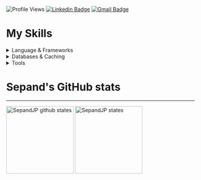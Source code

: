 ![Profile Views](https://komarev.com/ghpvc/?username=SepandJP)
[![Linkedin Badge](https://img.shields.io/badge/-SepandJP-0072b1?style=flat&logo=Linkedin&logoColor=white&link=https://www.linkedin.com/in/SepandJP/)](https://www.linkedin.com/in/SepandJP/)
[![Gmail Badge](https://img.shields.io/badge/-sepand100@gmail.com-c14438?style=flat&logo=Gmail&logoColor=white&link=mailto:sepand100@gmail.com)](mailto:sepand100@gmail.com)



  # My Skills
  
<details>
 <summary>Language & Frameworks</summary>
<p align="center">
  <a href="https://skillicons.dev">
    <img src="https://skillicons.dev/icons?i=php,laravel,javascript,cpp,python,html,css,bootstrap&&perline=4&theme=dark" />
  </a>
</p>
</details>

<details>
 <summary>Databases & Caching</summary>
<p align="center">
  <a href="https://skillicons.dev">
    <img src="https://skillicons.dev/icons?i=mysql,mongodb,redis&&perline=3&theme=dark" />
  </a>
</p>
</details>

<details>
 <summary>Tools</summary>
<p align="center">
  <a href="https://skillicons.dev">
    <img src="https://skillicons.dev/icons?i=git,linux,postman,webpack&&perline=4&theme=dark" />
  </a>
</p>
</details>

# Sepand's GitHub stats
<hr>
<img src="https://github-readme-stats.vercel.app/api?username=SepandJP&show_icons=true&hide_border=true&theme=onedark" alt="SepandJP github states" height="180" /> <img src="https://github-readme-stats.vercel.app/api/top-langs/?username=SepandJP&hide_border=true&layout=compact&theme=onedark" alt="SepandJP states" height="180" />

